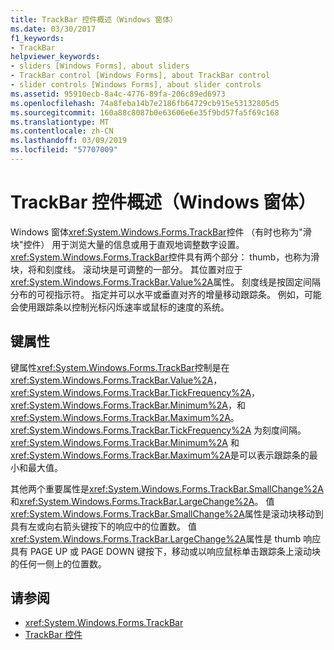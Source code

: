 ```yaml
---
title: TrackBar 控件概述（Windows 窗体）
ms.date: 03/30/2017
f1_keywords:
- TrackBar
helpviewer_keywords:
- sliders [Windows Forms], about sliders
- TrackBar control [Windows Forms], about TrackBar control
- slider controls [Windows Forms], about slider controls
ms.assetid: 95910ecb-8a4c-4776-89fa-206c89ed6973
ms.openlocfilehash: 74a8feba14b7e2186fb64729cb915e53132805d5
ms.sourcegitcommit: 160a88c8087b0e63606e6e35f9bd57fa5f69c168
ms.translationtype: MT
ms.contentlocale: zh-CN
ms.lasthandoff: 03/09/2019
ms.locfileid: "57707009"
---
```

# <a name="trackbar-control-overview-windows-forms"></a>TrackBar 控件概述（Windows 窗体）
Windows 窗体<xref:System.Windows.Forms.TrackBar>控件 （有时也称为"滑块"控件） 用于浏览大量的信息或用于直观地调整数字设置。 <xref:System.Windows.Forms.TrackBar>控件具有两个部分： thumb，也称为滑块，将和刻度线。 滚动块是可调整的一部分。 其位置对应于<xref:System.Windows.Forms.TrackBar.Value%2A>属性。 刻度线是按固定间隔分布的可视指示符。 指定并可以水平或垂直对齐的增量移动跟踪条。 例如，可能会使用跟踪条以控制光标闪烁速率或鼠标的速度的系统。  
  
## <a name="key-properties"></a>键属性  
 键属性<xref:System.Windows.Forms.TrackBar>控制是在<xref:System.Windows.Forms.TrackBar.Value%2A>， <xref:System.Windows.Forms.TrackBar.TickFrequency%2A>， <xref:System.Windows.Forms.TrackBar.Minimum%2A>，和<xref:System.Windows.Forms.TrackBar.Maximum%2A>。 <xref:System.Windows.Forms.TrackBar.TickFrequency%2A> 为刻度间隔。 <xref:System.Windows.Forms.TrackBar.Minimum%2A> 和<xref:System.Windows.Forms.TrackBar.Maximum%2A>是可以表示跟踪条的最小和最大值。  
  
 其他两个重要属性是<xref:System.Windows.Forms.TrackBar.SmallChange%2A>和<xref:System.Windows.Forms.TrackBar.LargeChange%2A>。 值<xref:System.Windows.Forms.TrackBar.SmallChange%2A>属性是滚动块移动到具有左或向右箭头键按下的响应中的位置数。 值<xref:System.Windows.Forms.TrackBar.LargeChange%2A>属性是 thumb 响应具有 PAGE UP 或 PAGE DOWN 键按下，移动或以响应鼠标单击跟踪条上滚动块的任何一侧上的位置数。  
  
## <a name="see-also"></a>请参阅
- <xref:System.Windows.Forms.TrackBar>
- [TrackBar 控件](trackbar-control-windows-forms.md)
